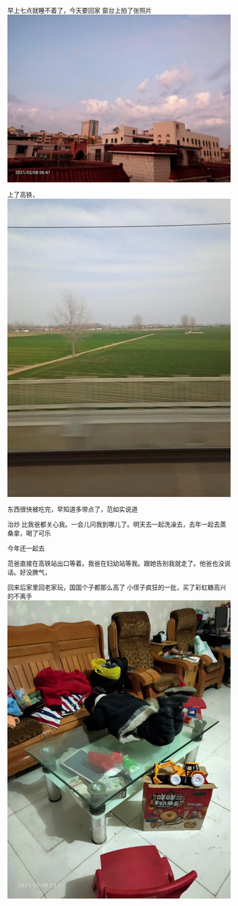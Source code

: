 早上七点就睡不着了，今天要回家
窗台上拍了张照片
![](../../img/6904315-e7c0385db819cece.jpg)


上了高铁，![](../../img/6904315-cbda5908b2906e56.jpg)


东西很快被吃完，早知道多带点了，范如实说道


治炒 比我爸都关心我。一会儿问我到哪儿了。明天去一起洗澡去，去年一起去蒸桑拿，喝了可乐

今年还一起去

范爸直接在高铁站出口等着。我爸在妇幼站等我。跟她告别我就走了。他爸也没说话。好没脾气，

回来后家里回老家玩，国国个子都那么高了
小侄子疯狂的一批，买了彩虹糖高兴的不离手
![](../../img/6904315-94deada1ba113bdf.jpg)
